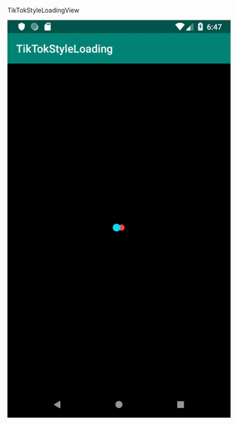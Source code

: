 TikTokStyleLoadingView

![loading](https://github.com/cuichanghao/TikTokStyleLoadingView/blob/master/image/ezgif.com-resize.gif)
